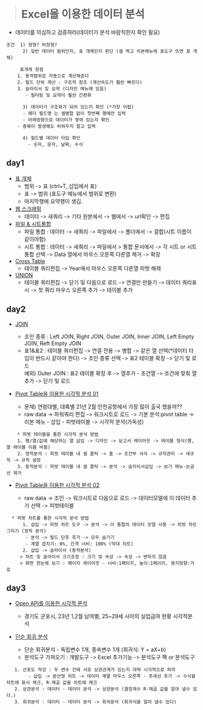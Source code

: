 > # Excel을 이용한 데이터 분석

* 데이터를 의심하고 검증하라(데이터가 분석 바람직한지 확인 필요)
```
조건  1) 정형? 비정형?
      2) 일반 데이터 범위인지, 표 개체인지 판단 (셀 찍고 리본메뉴에 표도구 뜨면 표 개체)
      
	 표개체 장점
	1. 동적범위로 자동으로 계산해준다
	2. 필드 단위 계산 : 구조적 참조 (계산속도가 훨씬 빠르다)
	3. 슬라이서 및 요약 (디자인 메뉴에 있음)
	   - 필터링 및 요약이 훨씬 간편화

      3) 데이터가 구조화가 되어 있는지 확인 (*가장 어렵)
	  - 헤더 필드명 는 셀병합 없이 첫번째 행에만 입력
 	  - 아래방향으로 데이터가 쌓여 있는지 확인
  	- 중복이 발생해도 비워두지 말고 입력

      4) 필드별 데이터 타입 확인
	    - 숫자, 문자, 날짜, 수식
  ```
## day1
* [표 개체](data/표개체_이해.xlsx) 
  - 범위 -> 표  (ctrl+T, 삽입에서 표)
  - 표 -> 범위 (표도구 메뉴에서 범위로 변환) 
  - 마지막행에 요약행이 생김.
* [웹 스크래핑](data/웹스캐리핑.xlsx) 
  - 데이터 -> 새쿼리 -> 기타 원본에서 -> 웹에서 -> url확인 -> 편집 
* [파일 & 시트통합](data/시트통합.xlsx)  
  - 파일 통합 : 데이터 -> 새쿼리 -> 파일에서 -> 폴더에서 -> 결합(시트 이름이 같이야함)
  - 시트 통합 : 데이터 -> 새쿼리 -> 파일에서 > 통합 문서에서 -> 각 시트 or 시트통합 선택 -> Data 열에서 마우스 오른쪽 다른열 제거 -> 확장 
* [Cross Table](data/Cross_Table.xlsx)
  - 테이블 쿼리편집 -> Year에서 마우스 오른쪽 다른열 피벗 해제
* [UNION](data/Union.xlsx) 
  - 테이블 쿼리편집 -> 닫기 및 다음으로 로드 -> 연결만 만들기 -> 데이터 쿼리표시 -> 첫 쿼리 마우스 오른쪽 추가 -> 테이블 추가 
## day2
* [JOIN](data/Join.xlsx) 
  - 조인 종류 : Left JOIN, Right JOIN, Outer JOIN, Inner JOIN, Left Empty JOIN, Reft Empty JOIN   
  - 표1&표2 : 테이블 쿼리편집 -> 연결 전용 -> 병합 -> 같은 열 선택(*데이터 타입이 반드시 같아야 한다) -> 조인 종류 선택 -> 표2 테이블 확장 -> 닫기 및 로드   
	    예외) Outer JOIN : 표2 테이블 확장 후 -> 열추가 - 조건열 -> 조건에 맞춰 열 추가 -> 닫기 및 로드   

* [Pivot Table을 이용한 시각적 분석 01](data/Roaming_2102.xlsx) 
  - 문제) 연령대별, 대륙별 21년 2월 인천공항에서 가장 많이 출국 했을까??
  - raw data -> 파워쿼리 편집 -> 워크시트로 로드 -> 기본 분석:pivot table -> 리본 메뉴 - 삽입 - 피벗테이블 -> 시각적 분석(가독성)
```
    * 피벗 테이블을 통한 시각적 분석 방법
    1. 행/열/값에 해당하는 열 삽입 -> 디자인 -> 보고서 레이아웃 -> 테이블 형식(행,열 레이블 이름 바뀜)
    2. 정적분석 : 피벗 테이블 내 셀 클릭 -> 홈 -> 조건부 서식 -> 규칙관리 -> 새규칙 -> 규칙 설정
    3. 동적분석 : 피벗 테이블 내 셀 클릭 -> 분석 -> 슬라이서삽입 -> 보기 메뉴-눈금선 제거
```

* [Pivot Table을 이용한 시각적 분석 02](data/Dashboard.xlsx) 

  - raw data -> 조인 -> 워크시트로 다음으로 로드 ->  데이터모델에 이 데이터 추가 선택 -> 피벗테이블
```
  * 피벗 차트를 통한 시각적 분석 방법 
      1. 삽입 -> 피벗 차트 도구 -> 분석 -> 이 통합의 데이터 모델 사용 -> 피벗 차트 그리기 (정적 분석)
       - 분석 -> 필드 단추 추가 -> 모두 숨기기
       - 계열 겹치기: 0%, 간격 너비: 100% (막대 차트)
      2. 삽입 -> 슬라이서 (동적분석)
     > 차트 및 슬라이서 크기조정 : 크기 및 속성 -> 속성 -> 변하지 않음
     > 화면 한눈에 보기 : 페이지 레이아웃 - 너비:1페이지, 높이:1페이지, 용지방향:가로
```
## day3
* [Open API를 이용한 시각적 분석](data/실업급여현황.xlsx) 
  - 경기도 군포시, 23년 1,2월 남여별, 25~29세 사이의 실업급여 현황 시각적분석

* [단순 회귀 분석](data/단순회귀분석.xlsx) 
  - 단순 회귀분석 - 독립변수 1개, 종속변수 1개 (회귀식: Y = aX+b)
  - 분석도구 가져오기 : 개발도구 -> Excel 추가기능 -> 분석도구 팩 or 분석도구
```
   1. 산포도 작성 : 두 변수 간에 서로 상관관계가 있는지 대략 시각적으로 파악 
   	    - 삽입 -> 분산형 차트 -> 데이터 계열 마우스 오른쪽 - 추세선 추가 -> 수식을 차트에 표시 체크, R-제곱 값을 차트에 체크
   2. 상관분석 : 데이터 - 데이터 분석 -> 상관분석 (결정계수 R-제곱 값을 알아 낼수 있다.)
   3. 회귀분석 : 데이터 - 데이터 분석 -> 회귀분석 (회귀식을 알아 낼수 있다)
```


